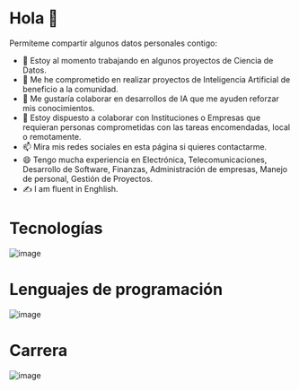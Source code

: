 # Hola  👋
Permíteme compartir algunos datos personales contigo:

- 🔭 Estoy al momento trabajando en algunos proyectos de Ciencia de Datos.
- 🌱 Me he comprometido en realizar proyectos de Inteligencia Artificial de beneficio a la comunidad.
- 👯 Me gustaría colaborar en desarrollos de IA que me ayuden reforzar mis conocimientos.
- 🤔 Estoy dispuesto a colaborar con Instituciones o Empresas que requieran personas comprometidas con las tareas encomendadas, local o remotamente.
- 📫 Mira mis redes sociales en esta página si quieres contactarme.
- 😄 Tengo mucha experiencia en Electrónica, Telecomunicaciones, Desarrollo de Software, Finanzas, Administración de empresas, Manejo de personal, Gestión de Proyectos.
- ✍ I am fluent in Enghlish.

# Tecnologías

![image](https://github.com/user-attachments/assets/21ef9f65-96ce-4ae4-81e5-570bdc8bb154)

# Lenguajes de programación

![image](https://github.com/user-attachments/assets/735df7c6-4335-48b2-a706-7b2156339d57)

# Carrera

![image](https://github.com/user-attachments/assets/5fed2b32-030b-455d-bfca-9553f631ed1e)






